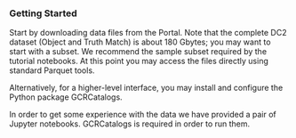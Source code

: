 
### Getting Started

Start by downloading data files from the Portal. Note that the complete DC2 dataset (Object and Truth Match) is about 180 Gbytes; you may want to start with a subset. We recommend the sample subset required by the tutorial notebooks. At this point you may access the files directly using standard Parquet tools.

Alternatively, for a higher-level interface, you may install and configure the Python package GCRCatalogs.

In order to get some experience with the data we have provided a pair of Jupyter notebooks. GCRCatalogs is required in order to run them.

